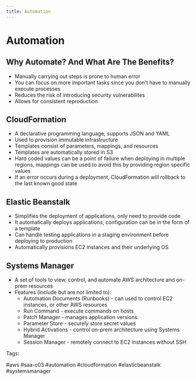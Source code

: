```yaml
---
title: Automation
---
```


# Automation

## Why Automate? And What Are The Benefits?

* Manually carrying out steps is prone to human error
* You can focus on more important tasks since you don't have to manually
  execute processes
* Reduces the risk of introducing security vulnerabilites
* Allows for consistent reproduction

## CloudFormation

* A declarative programming language, supports JSON and YAML
* Used to provision immutable infrastructure
* Templates consist of parameters, mappings, and resources
* Templates are automatically stored in S3
* Hard coded values can be a point of failure when deploying in multiple
  regions, mappings can be used to avoid this by providing region
  specific values
* If an error occurs during a deployment, CloudFormation will rollback
  to the last known good state

## Elastic Beanstalk

* Simplifies the deployment of applications, only need to provide code
* It automatically deploys applications, configuration can be in the
  form of a template
* Can handle testing applications in a staging environment before
  deploying to production
* Automatically provisions EC2 instances and their underlying OS

## Systems Manager

* A set of tools to view, control, and automate AWS architecture and
  on-prem resources
* Features (include but are not limited to):
  * Automation Documents (Runbooks) - can used to control EC2 instances,
    or other AWS resources
  * Run Command - execute commands on hosts
  * Patch Manager - manages application versions
  * Parameter Store - securely store secret values
  * Hybrid Activations - control on-prem architecture using Systems
    Manager
  * Session Manager - remotely connect to EC2 instances without SSH


Tags:

  #aws #saa-c03 #automation #cloudformation #elasticbeanstalk
  #systemsmanager
